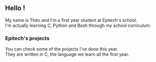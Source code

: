 ## Hello !

My name is Théo and I'm a first year student at Epitech's school.  
I'm actually learning C, Python and Bash through my school curriculum.  

### Epitech's projects

You can check some of the projects I've done this year.  
They are written in C, the language we learn all the first year.    

